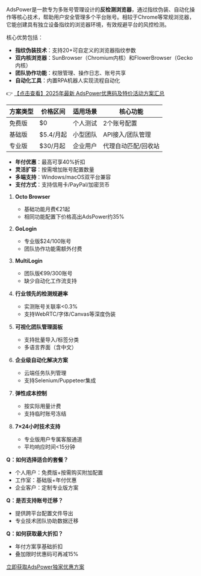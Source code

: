 

AdsPower是一款专为多账号管理设计的**反检测浏览器**，通过指纹伪装、自动化操作等核心技术，帮助用户安全管理多个平台账号。相较于Chrome等常规浏览器，它能创建具有独立设备指纹的浏览器环境，有效规避平台的风控检测。

核心优势包括：
- **指纹伪装技术**：支持20+可自定义的浏览器指纹参数
- **双内核浏览器**：SunBrowser（Chromium内核）和FlowerBrowser（Gecko内核）
- **团队协作功能**：权限管理、操作日志、账号共享
- **自动化工具**：内置RPA机器人实现流程自动化

👉 [【点击查看】2025年最新 AdsPower优惠码及特价活动方案汇总](https://bit.ly/adspower_free)



| 方案类型 | 价格区间 | 适用场景 | 核心功能 |
|---------|---------|---------|---------|
| 免费版 | $0 | 个人测试 | 2个账号配置 |
| 基础版 | $5.4/月起 | 小型团队 | API接入/团队管理 |
| 专业版 | $30/月起 | 企业用户 | 代理自动匹配/回收站 |

- **年付优惠**：最高可享40%折扣
- **灵活扩容**：按需增加账号配置数量
- **多端支持**：Windows/macOS双平台兼容
- **支付方式**：支持信用卡/PayPal/加密货币



1. **Octo Browser**
   - 基础功能月费€21起
   - 相同功能配置下价格高出AdsPower约35%

2. **GoLogin**
   - 专业版$24/100账号
   - 团队协作功能需额外付费

3. **MultiLogin**
   - 团队版€99/300账号
   - 缺少自动化工作流支持


1. **行业领先的检测规避率**
   - 实测账号关联率<0.3%
   - 支持WebRTC/字体/Canvas等深度伪装

2. **可视化团队管理面板**
   - 支持批量导入/标签分类
   - 多语言界面（含中文）

3. **企业级自动化解决方案**
   - 云端任务队列管理
   - 支持Selenium/Puppeteer集成

4. **弹性成本控制**
   - 按实际用量计费
   - 支持临时账号冻结

5. **7×24小时技术支持**
   - 专业版用户专属客服通道
   - 平均响应时间<15分钟


**Q：如何选择适合的套餐？**
- 个人用户：免费版+按需购买附加配置
- 工作室：基础版+年付优惠
- 企业客户：定制专业版方案

**Q：是否支持账号迁移？**
- 提供跨平台配置文件导出
- 专业技术团队协助数据迁移

**Q：如何获取最大折扣？**
- 年付方案享基础折扣
- 叠加限时优惠码可再减15%

[立即获取AdsPower独家优惠方案](https://bit.ly/adspower_free)
